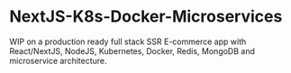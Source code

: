 # NextJS-K8s-Docker-Microservices
WIP on a production ready full stack SSR E-commerce app with React/NextJS, NodeJS, Kubernetes, Docker, Redis, MongoDB and microservice architecture.
